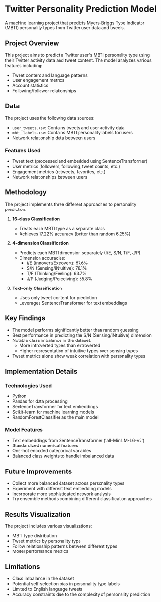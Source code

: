 # Twitter Personality Prediction Model

A machine learning project that predicts Myers-Briggs Type Indicator (MBTI) personality types from Twitter user data and tweets.

## Project Overview

This project aims to predict a Twitter user's MBTI personality type using their Twitter activity data and tweet content. The model analyzes various features including:
- Tweet content and language patterns
- User engagement metrics
- Account statistics
- Following/follower relationships

## Data

The project uses the following data sources:
- `user_tweets.csv`: Contains tweets and user activity data
- `mbti_labels.csv`: Contains MBTI personality labels for users
- Network relationship data between users

### Features Used
- Tweet text (processed and embedded using SentenceTransformer)
- User metrics (followers, following, tweet counts, etc.)
- Engagement metrics (retweets, favorites, etc.)
- Network relationships between users

## Methodology

The project implements three different approaches to personality prediction:

1. **16-class Classification**
   - Treats each MBTI type as a separate class
   - Achieves 17.22% accuracy (better than random 6.25%)

2. **4-dimension Classification**
   - Predicts each MBTI dimension separately (I/E, S/N, T/F, J/P)
   - Dimension accuracies:
     - I/E (Introvert/Extrovert): 57.6%
     - S/N (Sensing/iNtuitive): 78.1%
     - T/F (Thinking/Feeling): 63.7%
     - J/P (Judging/Perceiving): 55.8%

3. **Text-only Classification**
   - Uses only tweet content for prediction
   - Leverages SentenceTransformer for text embeddings

## Key Findings

- The model performs significantly better than random guessing
- Best performance in predicting the S/N (Sensing/iNtuitive) dimension
- Notable class imbalance in the dataset:
  - More introverted types than extroverted
  - Higher representation of intuitive types over sensing types
- Tweet metrics alone show weak correlation with personality types

## Implementation Details

### Technologies Used
- Python
- Pandas for data processing
- SentenceTransformer for text embeddings
- Scikit-learn for machine learning models
- RandomForestClassifier as the main model

### Model Features
- Text embeddings from SentenceTransformer ('all-MiniLM-L6-v2')
- Standardized numerical features
- One-hot encoded categorical variables
- Balanced class weights to handle imbalanced data

## Future Improvements

- Collect more balanced dataset across personality types
- Experiment with different text embedding models
- Incorporate more sophisticated network analysis
- Try ensemble methods combining different classification approaches

## Results Visualization

The project includes various visualizations:
- MBTI type distribution
- Tweet metrics by personality type
- Follow relationship patterns between different types
- Model performance metrics

## Limitations

- Class imbalance in the dataset
- Potential self-selection bias in personality type labels
- Limited to English language tweets
- Accuracy constraints due to the complexity of personality prediction